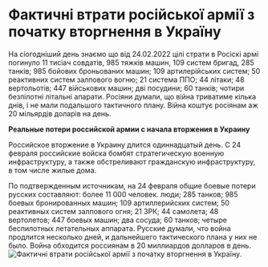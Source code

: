 # Фактичні втрати російської армії з початку вторгнення в Україну
На сіогодніший день знаємо що від 24.02.2022 цілі страти в Росіскі армі погинуло 11 тисіач совдатів, 985 тяжків машин, 109 систем бригад, 285 танків; 985 бойових броньованих машин; 109 артилерійських систем; 50 реактивних систем залпового вогню; 21 система ППО; 44 літаки; 48 вертольотів; 447 військових машин; дві посудини; 60 танків; чотири безпілотні літальні апарати. Росіяни думали, що війна триватиме кілька днів, і не мали подальшого тактичного плану. Війна коштує росіянам аж 20 мільярдів доларів на день.

**Реальные потери российской армии с начала вторжения в Украину**

Российское вторжение в Украину длится одиннадцатый день. С 24 февраля российские войска бомбят стратегическую военную инфраструктуру, а также обстреливают гражданскую инфраструктуру, в том числе жилые дома.

По подтвержденным источникам, на 24 февраля общие боевые потери русских составляют: более 11 000 человек. люди; 285 танков; 985 боевых бронированных машин; 109 артиллерийских систем; 50 реактивных систем залпового огня; 21 ЗРК; 44 самолета; 48 вертолетов; 447 боевых машин; два сосуда; 60 танков; четыре беспилотных летательных аппарата. Русские думали, что война продлится несколько дней, и дальнейшего тактического плана у них не было. Война обходится россиянам в 20 миллиардов долларов в день.
![Фактичні втрати російської армії з початку вторгнення в Україну](https://ukraina.dkonto.pl/wp-content/uploads/2022/03/bucza.jpg "Фактичні втрати російської армії з початку вторгнення в Україну").
